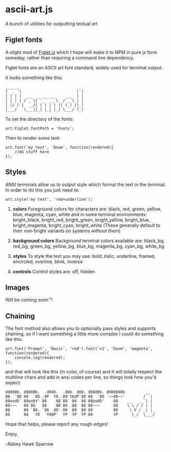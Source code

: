 ascii-art.js
===========

A bunch of utilities for outputting textual art

Figlet fonts
------------
A slight mod of [Figlet.js](https://github.com/scottgonzalez/figlet-js) which I hope will make it to NPM in pure js form someday, rather than requiring a command line dependency.

Figlet fonts are an ASCII art font standard, widely used for terminal output.

It looks something like this:

    ______                          _ 
    |  _  \                        | |
    | | | |  ___  _ __ ___    ___  | |
    | | | | / _ \| '_ ` _ \  / _ \ | |
    | |/ / |  __/| | | | | || (_) ||_|
    |___/   \___||_| |_| |_| \___/ (_)

To set the directory of the fonts:

    art.Figlet.fontPath = 'Fonts';
        
Then to render some text:

    art.font('my text', 'Doom', function(rendered){
        //do stuff here
    });

Styles
------
ANSI terminals allow us to output style which format the text in the terminal. In order to do this you just need to:

    art.style('my text', 'red+underline');

1. **colors**
Foreground colors for characters are: black, red, green, yellow, blue, magenta, cyan, white and in some terminal environments:  bright_black, bright_red, bright_green, bright_yellow, bright_blue, bright_magenta, bright_cyan, bright_white (These generally default to their non-bright variants on systems without them)
            
2. **background colors**
Background terminal colors available are: black_bg, red_bg, green_bg, yellow_bg, blue_bg, magenta_bg, cyan_bg, white_bg
        
3. **styles**
To style the text you may use: bold, italic, underline, framed, encircled, overline, blink, inverse
        
4. **controls**
Control styles are: off, hidden
    
Images
------
Will be coming soon™!

Chaining
--------

The font method also allows you to optionally pass styles and supports chaining, so if I want something a little more complex I could do something like this:

    art.font('Prompt', 'Basic', 'red').font('v1', 'Doom', 'magenta', function(rendered){
        console.log(rendered);
    });

and that will look like this (in color, of course) and it will totally respect the multiline chars and add in ansi codes per line, so things look how you'd expect:

    d8888b. d8888b.  .d88b.  .88b  d88. d8888b. d888888b         __  
    88  `8D 88  `8D .8P  Y8. 88'YbdP`88 88  `8D `~~88~~'        /  | 
    88oodD' 88oobY' 88    88 88  88  88 88oodD'    88    __   __`| | 
    88~~~   88`8b   88    88 88  88  88 88~~~      88    \ \ / / | | 
    88      88 `88. `8b  d8' 88  88  88 88         88     \ V / _| |_
    88      88   YD  `Y88P'  YP  YP  YP 88         YP      \_/  \___/
    
Hope that helps, please report any rough edges!

Enjoy,

-Abbey Hawk Sparrow